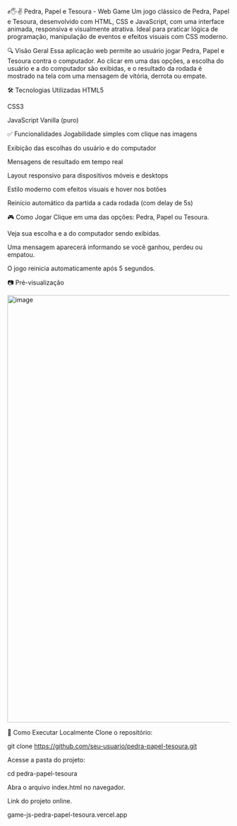 ✊🖐✌ Pedra, Papel e Tesoura - Web Game
Um jogo clássico de Pedra, Papel e Tesoura, desenvolvido com HTML, CSS e JavaScript, com uma interface animada, responsiva e visualmente atrativa. Ideal para praticar lógica de programação, manipulação de eventos e efeitos visuais com CSS moderno.

🔍 Visão Geral
Essa aplicação web permite ao usuário jogar Pedra, Papel e Tesoura contra o computador. Ao clicar em uma das opções, a escolha do usuário e a do computador são exibidas, e o resultado da rodada é mostrado na tela com uma mensagem de vitória, derrota ou empate.

🛠️ Tecnologias Utilizadas
HTML5

CSS3

JavaScript Vanilla (puro)

✅ Funcionalidades
Jogabilidade simples com clique nas imagens

Exibição das escolhas do usuário e do computador

Mensagens de resultado em tempo real

Layout responsivo para dispositivos móveis e desktops

Estilo moderno com efeitos visuais e hover nos botões

Reinício automático da partida a cada rodada (com delay de 5s)

🎮 Como Jogar
Clique em uma das opções: Pedra, Papel ou Tesoura.

Veja sua escolha e a do computador sendo exibidas.

Uma mensagem aparecerá informando se você ganhou, perdeu ou empatou.

O jogo reinicia automaticamente após 5 segundos.


📷 Pré-visualização

<img width="951" height="966" alt="image" src="https://github.com/user-attachments/assets/005345a6-05ee-42d1-8bc1-b4884ce1f9da" />



🚀 Como Executar Localmente
Clone o repositório:


git clone https://github.com/seu-usuario/pedra-papel-tesoura.git


Acesse a pasta do projeto:


cd pedra-papel-tesoura


Abra o arquivo index.html no navegador.


Link do projeto online.

game-js-pedra-papel-tesoura.vercel.app
